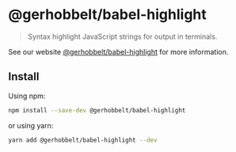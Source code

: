 # @gerhobbelt/babel-highlight

> Syntax highlight JavaScript strings for output in terminals.

See our website [@gerhobbelt/babel-highlight](https://babeljs.io/docs/en/next/babel-highlight.html) for more information.

## Install

Using npm:

```sh
npm install --save-dev @gerhobbelt/babel-highlight
```

or using yarn:

```sh
yarn add @gerhobbelt/babel-highlight --dev
```
